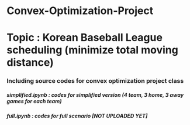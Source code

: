 # Convex-Optimization-Project

# Topic : Korean Baseball League scheduling (minimize total moving distance)

### Including source codes for convex optimization project class

##### simplified.ipynb : codes for simplified version (4 team, 3 home, 3 away games for each team)

##### full.ipynb : codes for full scenario  [NOT UPLOADED YET]

